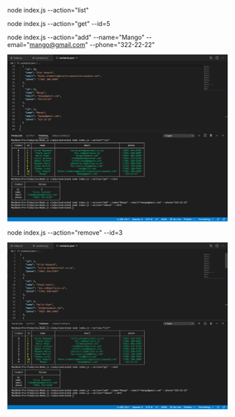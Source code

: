 node index.js --action="list"

node index.js --action="get" --id=5

node index.js --action="add" --name="Mango" --email="mango@gmail.com" --phone="322-22-22"

![Screenshot](images/screen1.png)

node index.js --action="remove" --id=3

![Screenshot](images/screen2.png)
